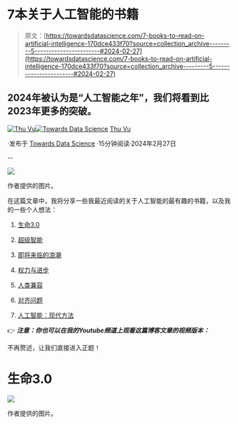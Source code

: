 # 7本关于人工智能的书籍

> 原文：[https://towardsdatascience.com/7-books-to-read-on-artificial-intelligence-170dce433f70?source=collection_archive---------5-----------------------#2024-02-27](https://towardsdatascience.com/7-books-to-read-on-artificial-intelligence-170dce433f70?source=collection_archive---------5-----------------------#2024-02-27)

## **2024年被认为是“人工智能之年”，我们将看到比2023年更多的突破。**

[](https://medium.com/@vuthihienthu.ueb?source=post_page---byline--170dce433f70--------------------------------)[![Thu Vu](../Images/d5d1b5895e241983b5853cb22583b6bf.png)](https://medium.com/@vuthihienthu.ueb?source=post_page---byline--170dce433f70--------------------------------)[](https://towardsdatascience.com/?source=post_page---byline--170dce433f70--------------------------------)[![Towards Data Science](../Images/a6ff2676ffcc0c7aad8aaf1d79379785.png)](https://towardsdatascience.com/?source=post_page---byline--170dce433f70--------------------------------) [Thu Vu](https://medium.com/@vuthihienthu.ueb?source=post_page---byline--170dce433f70--------------------------------)

·发布于 [Towards Data Science](https://towardsdatascience.com/?source=post_page---byline--170dce433f70--------------------------------) ·15分钟阅读·2024年2月27日

--

![](../Images/c7390a7d53359048546967dd91540ee9.png)

作者提供的图片。

在这篇文章中，我将分享一些我最近阅读的关于人工智能的最有趣的书籍，以及我的一些个人想法：

1.  [生命3.0](https://amzn.to/3MVo8SH)

1.  [超级智能](https://amzn.to/3MRKSTs)

1.  [即将来临的浪潮](https://amzn.to/3MT8Ldv)

1.  [权力与进步](https://amzn.to/49tDiY7)

1.  [人类兼容](https://amzn.to/3sQpZBk)

1.  [对齐问题](https://amzn.to/3SO1uPO)

1.  [人工智能：现代方法](https://amzn.to/3G50wHs)

👉 ***注意：你也可以在我的Youtube频道上观看这篇博客文章的视频版本：***

不再赘述，让我们直接进入正题！

# 生命3.0

![](../Images/62656729968097c20d32774b961ba44b.png)

作者提供的图片。
